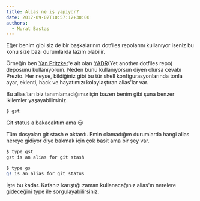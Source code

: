 ```yaml
---
title: Alias ne iş yapıyor?
date: 2017-09-02T10:57:12+30:00
authors:
  - Murat Bastas
---
```


Eğer benim gibi siz de bir başkalarının dotfiles repolarını kullanıyor iseniz bu konu size bazı durumlarda lazım olabilir.

Örneğin ben [Yan Pritzker](https://github.com/skwp)'e ait olan [YADR](https://github.com/skwp/dotfiles)(Yet another dotfiles repo)
deposunu kullanıyorum. Neden bunu kullanıyorsun diyen olursa cevabı Prezto. Her neyse, bildiğiniz gibi bu tür shell konfigurasyonlarında tonla ayar, eklenti, hack ve hayatımızı kolaylaştıran alias'lar var.

Bu alias'ları biz tanımlamadığımız için bazen benim gibi şuna benzer ikilemler yaşayabilirsiniz.

```zsh
$ gst
```

Git status a bakacaktım ama 😏

Tüm dosyaları git stash e aktardı. Emin olamadığım durumlarda hangi alias nereye gidiyor diye bakmak için çok basit ama bir şey var.

```zsh
$ type gst
gst is an alias for git stash

$ type gs
gs is an alias for git status
```

İşte bu kadar. Kafanız karıştığı zaman kullanacağınız alias'ın nerelere gideceğini type ile sorgulayabilirsiniz.
